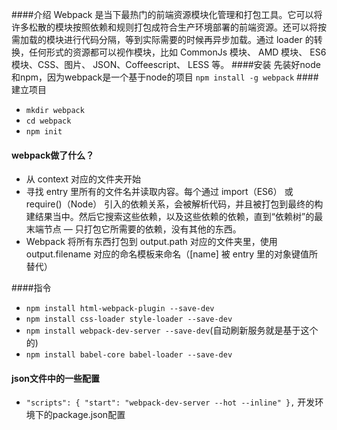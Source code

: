 ####介绍
Webpack 是当下最热门的前端资源模块化管理和打包工具。它可以将许多松散的模块按照依赖和规则打包成符合生产环境部署的前端资源。还可以将按需加载的模块进行代码分隔，等到实际需要的时候再异步加载。通过 loader 的转换，任何形式的资源都可以视作模块，比如 CommonJs 模块、 AMD 模块、 ES6 模块、CSS、图片、 JSON、Coffeescript、 LESS 等。
####安装
先装好node和npm，因为webpack是一个基于node的项目
`npm install -g webpack` 
####建立项目
- `mkdir webpack`
- `cd webpack`
- `npm init`
#### webpack做了什么？
- 从 context 对应的文件夹开始
- 寻找 entry 里所有的文件名并读取内容。每个通过 import（ES6） 或 require()（Node） 引入的依赖关系，会被解析代码，并且被打包到最终的构建结果当中。然后它搜索这些依赖，以及这些依赖的依赖，直到“依赖树”的最末端节点 — 只打包它所需要的依赖，没有其他的东西。
- Webpack 将所有东西打包到 output.path 对应的文件夹里，使用 output.filename 对应的命名模板来命名（[name] 被 entry 里的对象键值所替代）

####指令
 - `npm install html-webpack-plugin --save-dev`
 - `npm install css-loader style-loader --save-dev`
 - `npm install webpack-dev-server --save-dev`(自动刷新服务就是基于这个的)
 - `npm install babel-core babel-loader --save-dev`

#### json文件中的一些配置
 - `"scripts": {
    "start": "webpack-dev-server --hot --inline"
  },` 开发环境下的package.json配置
